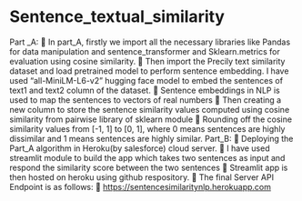 # Sentence_textual_similarity
Part _A:
	In part_A, firstly we import all the necessary libraries like Pandas for data manipulation and sentence_transformer and Sklearn.metrics for evaluation using cosine similarity.
	Then import the Precily text similarity dataset and load pretrained model to perform sentence embedding. I have used “all-MiniLM-L6-v2” hugging face model to embed the sentences of text1 and text2 column of the dataset.
	Sentence embeddings in NLP is used to map the sentences to vectors of real numbers 
	Then creating a new column to store the sentence similarity values computed using cosine similarity from pairwise library of sklearn module
	Rounding off the cosine similarity values from [-1, 1] to [0, 1], where 0 means sentences are highly dissimilar and 1 means sentences are highly similar.
Part_B:
	Deploying the Part_A algorithm in Heroku(by salesforce) cloud server.
	I have used streamlit module to build the app which takes two sentences as input and respond the similarity score between the two sentences
	Streamlit app is then hosted on heroku using github respository.
	The final Server API Endpoint is as follows:
	https://sentencesimilaritynlp.herokuapp.com
 
